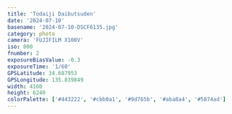 ```yaml
---
title: 'Todaiji Daibutsuden'
date: '2024-07-10'
basename: '2024-07-10-DSCF6135.jpg'
category: photo
camera: 'FUJIFILM X100V'
iso: 800
fnumber: 2
exposureBiasValue: -0.3
exposureTime: '1/60'
GPSLatitude: 34.687953
GPSLongitude: 135.839849
width: 4160
height: 6240
colorPalette: ['#443222', '#cbb0a1', '#9d765b', '#aba8a4', '#5874ad']
---
```

